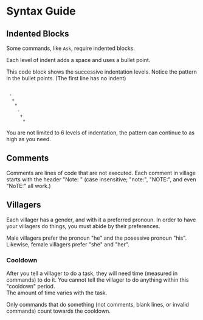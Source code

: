 # Syntax Guide
## Indented Blocks
Some commands, like `Ask`, require indented blocks.

Each level of indent adds a space and uses a bullet point.

This code block shows the successive indentation levels. Notice the pattern in the bullet points. (The first line has no indent)
```

 - 
  + 
   * 
    - 
     + 
      * 
```

You are not limited to 6 levels of indentation, the pattern can continue to as high as you need.
## Comments
Comments are lines of code that are not executed. Each comment in village starts with the header "Note: " (case insensitive; "note:", "NOTE:", and even "NoTE:" all work.)

## Villagers
Each villager has a gender, and with it a preferred pronoun. In order to have your villagers do things, you must abide by their preferences.

Male villagers prefer the pronoun "he" and the posessive pronoun "his". Likewise, female villagers prefer "she" and "her".
### Cooldown
After you tell a villager to do a task, they will need time (measured in commands) to do it. You cannot tell the villager to do anything within this "cooldown" period.  
The amount of time varies with the task.

Only commands that do something (not comments, blank lines, or invalid commands) count towards the cooldown.
